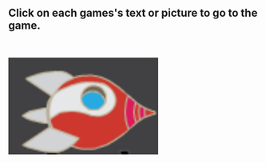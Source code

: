 ## Click on each games's text or picture to go to the game.
<br>
<br>
<a href="https://scratch.mit.edu/projects/105802518/">
  <img src="rocket_game.png" width="300"/>
</a>
